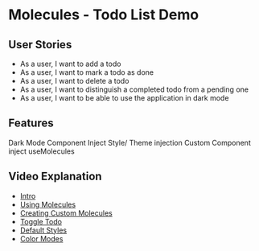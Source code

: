 # Molecules - Todo List Demo

## User Stories

-   As a user, I want to add a todo
-   As a user, I want to mark a todo as done
-   As a user, I want to delete a todo
-   As a user, I want to distinguish a completed todo from a pending one
-   As a user, I want to be able to use the application in dark mode

## Features

Dark Mode
Component Inject
Style/ Theme injection
Custom Component inject
useMolecules

## Video Explanation

-   [Intro](https://www.loom.com/share/e4d99cb1539e449fad758d22bee44c1d)
-   [Using Molecules](https://www.loom.com/share/5375648d11824622b4716bbd25aa9436)
-   [Creating Custom Molecules](https://www.loom.com/share/24ec277f08ae4c6fa6a9a2730c33226a)
-   [Toggle Todo](https://www.loom.com/share/c813af2245574ba99e13b4180afc6fc9)
-   [Default Styles](https://www.loom.com/share/2caea97a91f448d38304630ad166edec)
-   [Color Modes](https://www.loom.com/share/b82930c37cb04153a5edd593dcf1fae8)
